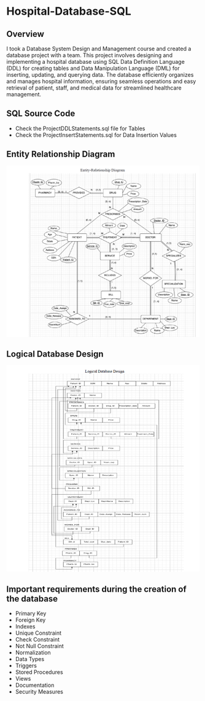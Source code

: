 # Hospital-Database-SQL

## Overview
I took a Database System Design and Management course and created a database project with a team.
This project involves designing and implementing a hospital database using SQL Data Definition Language (DDL) for creating tables and Data Manipulation Language (DML) for inserting, updating, and querying data. The database efficiently organizes and manages hospital information, ensuring seamless operations and easy retrieval of patient, staff, and medical data for streamlined healthcare management.

## SQL Source Code
- Check the ProjectDDLStatements.sql file for Tables
- Check the ProjectInsertStatements.sql for Data Insertion Values

## Entity Relationship Diagram
![ERD](EntityRelationshipDiagram.png)

## Logical Database Design
![LDD](LogicalDatabaseDesign.png)


## Important requirements during the creation of the database
- Primary Key
- Foreign Key
- Indexes
- Unique Constraint
- Check Constraint
- Not Null Constraint
- Normalization
- Data Types
- Triggers
- Stored Procedures
- Views
- Documentation
- Security Measures
